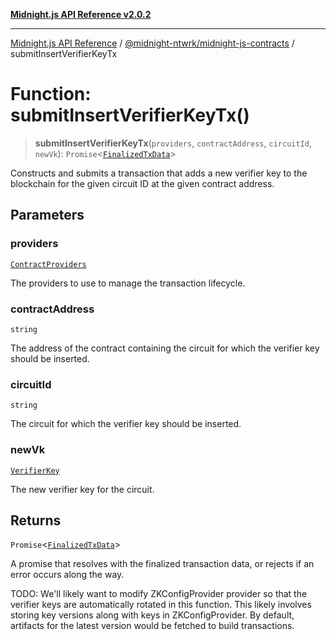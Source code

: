 [**Midnight.js API Reference v2.0.2**](../../../README.md)

***

[Midnight.js API Reference](../../../packages.md) / [@midnight-ntwrk/midnight-js-contracts](../README.md) / submitInsertVerifierKeyTx

# Function: submitInsertVerifierKeyTx()

> **submitInsertVerifierKeyTx**(`providers`, `contractAddress`, `circuitId`, `newVk`): `Promise`\<[`FinalizedTxData`](../../midnight-js-types/interfaces/FinalizedTxData.md)\>

Constructs and submits a transaction that adds a new verifier key to the
blockchain for the given circuit ID at the given contract address.

## Parameters

### providers

[`ContractProviders`](../type-aliases/ContractProviders.md)

The providers to use to manage the transaction lifecycle.

### contractAddress

`string`

The address of the contract containing the circuit for which
                       the verifier key should be inserted.

### circuitId

`string`

The circuit for which the verifier key should be inserted.

### newVk

[`VerifierKey`](../../midnight-js-types/type-aliases/VerifierKey.md)

The new verifier key for the circuit.

## Returns

`Promise`\<[`FinalizedTxData`](../../midnight-js-types/interfaces/FinalizedTxData.md)\>

A promise that resolves with the finalized transaction data, or rejects if
         an error occurs along the way.

TODO: We'll likely want to modify ZKConfigProvider provider so that the verifier keys are
      automatically rotated in this function. This likely involves storing key versions
      along with keys in ZKConfigProvider. By default, artifacts for the latest version
      would be fetched to build transactions.

